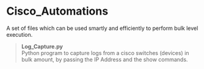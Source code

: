 # Cisco_Automations
A set of files which can be used smartly and efficiently to perform bulk level execution. 

>**Log_Capture.py**  
> Python program to capture logs from a cisco switches (devices) in bulk amount, by passing the IP Address and the show commands. 